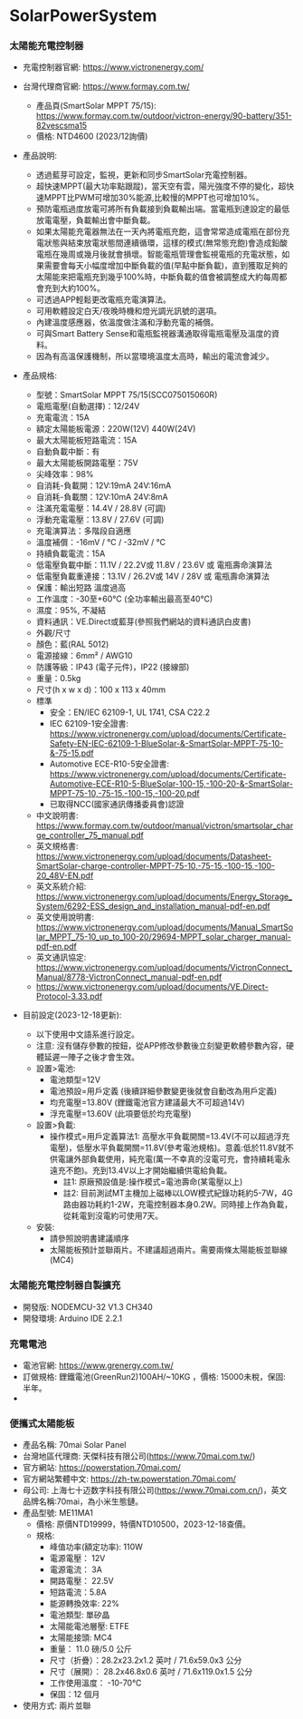 # SolarPowerSystem

### 太陽能充電控制器
+ 充電控制器官網: https://www.victronenergy.com/
+ 台灣代理商官網: https://www.formay.com.tw/
  + 產品頁(SmartSolar MPPT 75/15): https://www.formay.com.tw/outdoor/victron-energy/90-battery/351-82vescsma15
  + 價格: NTD4600 (2023/12詢價)
+ 產品說明:
  + 透過藍芽可設定，監視，更新和同步SmartSolar充電控制器。
  + 超快速MPPT(最大功率點跟蹤)，當天空有雲，陽光強度不停的變化，超快速MPPT比PWM可增加30%能源,比較慢的MPPT也可增加10%。
  + 預防電瓶過度放電可將所有負載接到負載輸出端。當電瓶到達設定的最低放電電壓，負載輸出會中斷負載。
  + 如果太陽能充電器無法在一天內將電瓶充飽，這會常常造成電瓶在部份充電狀態與結束放電狀態間連續循環，這樣的模式(無常態充飽)會造成鉛酸電瓶在幾周或幾月後就會損壞。智能電瓶管理會監視電瓶的充電狀態，如果需要會每天小幅度增加中斷負載的值(早點中斷負載)，直到獲取足夠的太陽能來把電瓶充到幾乎100%時，中斷負載的值會被調整成大約每周都會充到大約100%。
  + 可透過APP輕鬆更改電瓶充電演算法。
  + 可用軟體設定白天/夜晚時機和燈光調光訊號的選項。
  + 內建溫度感應器，依溫度做注滿和浮動充電的補償。
  + 可與Smart Battery Sense和電瓶監視器溝通取得電瓶電壓及溫度的資料。
  + 因為有高溫保護機制，所以當環境溫度太高時，輸出的電流會減少。
+ 產品規格: 
  + 型號：SmartSolar MPPT 75/15(SCC075015060R)
  + 電瓶電壓(自動選擇)：12/24V
  + 充電電流：15A
  + 額定太陽能板電源：220W(12V) 440W(24V)
  + 最大太陽能板短路電流：15A
  + 自動負載中斷：有
  + 最大太陽能板開路電壓：75V
  + 尖峰效率：98%
  + 自消耗-負載開：12V:19mA 24V:16mA
  + 自消耗-負載關：12V:10mA 24V:8mA
  + 注滿充電電壓：14.4V / 28.8V (可調)
  + 浮動充電電壓：13.8V / 27.6V (可調)
  + 充電演算法：多階段自適應
  + 溫度補償：-16mV / °C / -32mV / °C
  + 持續負載電流：15A
  + 低電壓負載中斷：11.1V / 22.2V或 11.8V / 23.6V 或 電瓶壽命演算法
  + 低電壓負載重連接：13.1V / 26.2V或 14V / 28V 或 電瓶壽命演算法
  + 保護：輸出短路 溫度過高
  + 工作溫度：-30至+60°C (全功率輸出最高至40°C)
  + 濕度：95%, 不凝結
  + 資料通訊：VE.Direct或藍芽(參照我們網站的資料通訊白皮書)
  + 外觀/尺寸
  + 顏色：藍(RAL 5012)
  + 電源接線：6mm² / AWG10
  + 防護等級：IP43 (電子元件)，IP22 (接線部)
  + 重量：0.5kg
  + 尺寸(h x w x d)：100 x 113 x 40mm
  + 標準
    + 安全：EN/IEC 62109-1, UL 1741, CSA C22.2
    + IEC 62109-1安全證書: https://www.victronenergy.com/upload/documents/Certificate-Safety-EN-IEC-62109-1-BlueSolar-&-SmartSolar-MPPT-75-10-&-75-15.pdf
    + Automotive ECE-R10-5安全證書: https://www.victronenergy.com/upload/documents/Certificate-Automotive-ECE-R10-5-BlueSolar-100-15,-100-20-&-SmartSolar-MPPT-75-10,-75-15,-100-15,-100-20.pdf
    + 已取得NCC(國家通訊傳播委員會)認證
  + 中文說明書: https://www.formay.com.tw/outdoor/manual/victron/smartsolar_charge_controller_75_manual.pdf
  + 英文規格書: https://www.victronenergy.com/upload/documents/Datasheet-SmartSolar-charge-controller-MPPT-75-10,-75-15,-100-15,-100-20_48V-EN.pdf
  + 英文系統介紹: https://www.victronenergy.com/upload/documents/Energy_Storage_System/6292-ESS_design_and_installation_manual-pdf-en.pdf
  + 英文使用說明書: https://www.victronenergy.com/upload/documents/Manual_SmartSolar_MPPT_75-10_up_to_100-20/29694-MPPT_solar_charger_manual-pdf-en.pdf
  + 英文通訊協定: https://www.victronenergy.com/upload/documents/VictronConnect_Manual/8778-VictronConnect_manual-pdf-en.pdf
  + https://www.victronenergy.com/upload/documents/VE.Direct-Protocol-3.33.pdf

+ 目前設定(2023-12-18更新):
  + 以下使用中文語系進行設定。
  + 注意: 沒有儲存參數的按鈕，從APP修改參數後立刻變更軟體參數內容，硬體延遲一陣子之後才會生效。
  + 設置>電池:
    + 電池類型=12V
    + 電池預設=用戶定義 (後續詳細參數變更後就會自動改為用戶定義)
    + 均充電壓=13.80V (鋰鐵電池官方建議最大不可超過14V)
    + 浮充電壓=13.60V (此項要低於均充電壓)
  + 設置>負載:
    + 操作模式=用戶定義算法1: 高壓水平負載開關=13.4V(不可以超過浮充電壓)，低壓水平負載開關=11.8V(參考電池規格)。意義:低於11.8V就不供電讓外部負載使用，純充電(萬一不幸真的沒電可充，會持續耗電永遠充不飽)。充到13.4V以上才開始繼續供電給負載。
      + 註1: 原廠預設值是:操作模式=電池壽命(某電壓以上)
      + 註2: 目前測試MT主機加上磁棒以LOW模式紀錄功耗約5-7W，4G路由器功耗約1-2W，充電控制器本身0.2W。同時接上作為負載，從耗電到沒電約可使用7天。
  + 安裝:
    + 請參照說明書建議順序
    + 太陽能板預計並聯兩片。不建議超過兩片。需要兩條太陽能板並聯線(MC4)

### 太陽能充電控制器自製擴充
+ 開發版: NODEMCU-32 V1.3 CH340
+ 開發環境: Arduino IDE 2.2.1

### 充電電池
+ 電池官網: https://www.grenergy.com.tw/
+ 訂做規格: 鋰鐵電池(GreenRun2)100AH/~10KG ，價格: 15000未稅，保固: 半年。
+ 

### 便攜式太陽能板
+ 產品名稱: 70mai Solar Panel
+ 台灣地區代理商: 天傑科技有限公司(https://www.70mai.com.tw/)
+ 官方網站: https://powerstation.70mai.com/
+ 官方網站繁體中文: https://zh-tw.powerstation.70mai.com/
+ 母公司: 上海七十迈数字科技有限公司(https://www.70mai.com.cn/)，英文品牌名稱:70mai，為小米生態鏈。
+ 產品型號: ME11MA1
  + 價格: 原價NTD19999，特價NTD10500，2023-12-18查價。
  + 規格:
    + 峰值功率(額定功率): 110W
    + 電源電壓： 12V
    + 電源電流： 3A
    + 開路電壓： 22.5V
    + 短路電流：5.8A
    + 能源轉換效率: 22%
    + 電池類型: 單矽晶
    + 太陽能電池層壓: ETFE
    + 太陽能接頭: MC4
    + 重量： 11.0 磅/5.0 公斤
    +  尺寸（折疊）：28.2x23.2x1.2 英吋 / 71.6x59.0x3 公分
    +  尺寸（展開）： 28.2x46.8x0.6 英吋 / 71.6x119.0x1.5 公分
    +  工作使用溫度： -10-70℃
    +  保固：12 個月
+ 使用方式: 兩片並聯

